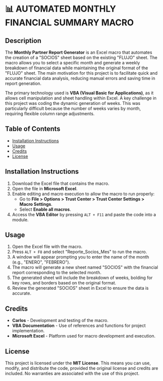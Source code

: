 # 📊 AUTOMATED MONTHLY FINANCIAL SUMMARY MACRO

## Description
The **Monthly Partner Report Generator** is an Excel macro that automates the creation of a "SOCIOS" sheet based on the existing "FLUJO" sheet. The macro allows you to select a specific month and generate a weekly breakdown of financial data while maintaining the original format of the "FLUJO" sheet. The main motivation for this project is to facilitate quick and accurate financial data analysis, reducing manual errors and saving time in report generation.

The primary technology used is **VBA (Visual Basic for Applications)**, as it allows cell manipulation and sheet handling within Excel. A key challenge in this project was coding the dynamic generation of weeks. This was particularly difficult because the number of weeks varies by month, requiring flexible column range adjustments.

## Table of Contents
- [Installation Instructions](#installation-instructions)
- [Usage](#usage)
- [Credits](#credits)
- [License](#license)

## Installation Instructions
1. Download the Excel file that contains the macro.
2. Open the file in **Microsoft Excel**.
3. Enable editing and macro execution to allow the macro to run properly:
   - Go to **File > Options > Trust Center > Trust Center Settings > Macro Settings**.
   - Select **Enable all macros**.
4. Access the **VBA Editor** by pressing `ALT + F11` and paste the code into a module.

## Usage
1. Open the Excel file with the macro.
2. Press `ALT + F8` and select "Reporte_Socios_Mes" to run the macro.
3. A window will appear prompting you to enter the name of the month (e.g., "ENERO", "FEBRERO").
4. The macro will generate a new sheet named "SOCIOS" with the financial report corresponding to the selected month.
5. The generated sheet will include the breakdown of weeks, bolding for key rows, and borders based on the original format.
6. Review the generated "SOCIOS" sheet in Excel to ensure the data is accurate.

## Credits
- **Carlos** - Development and testing of the macro.
- **VBA Documentation** - Use of references and functions for project implementation.
- **Microsoft Excel** - Platform used for macro development and execution.

## License
This project is licensed under the **MIT License**. This means you can use, modify, and distribute the code, provided the original license and credits are included. No warranties are associated with the use of this project.






